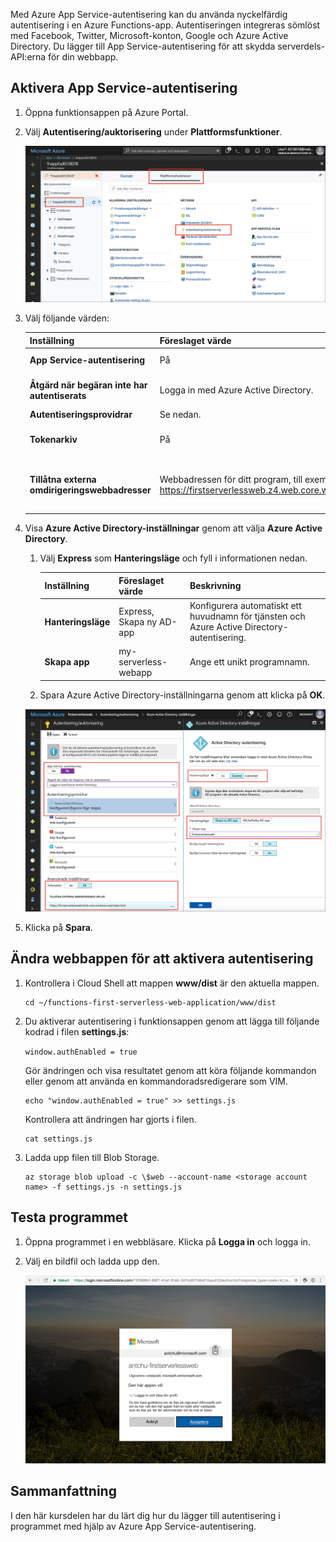 Med Azure App Service-autentisering kan du använda nyckelfärdig autentisering i en Azure Functions-app. Autentiseringen integreras sömlöst med Facebook, Twitter, Microsoft-konton, Google och Azure Active Directory. Du lägger till App Service-autentisering för att skydda serverdels-API:erna för din webbapp.

## <a name="enable-app-service-authentication"></a>Aktivera App Service-autentisering

1. Öppna funktionsappen på Azure Portal.

1. Välj **Autentisering/auktorisering** under **Plattformsfunktioner**.

    ![Välja autentisering och auktorisering](../media/6-authorization.jpg)


1. Välj följande värden:
    
    | Inställning      |  Föreslaget värde   | Beskrivning                                        |
    | --- | --- | ---|
    | **App Service-autentisering** | På | Aktivera autentisering. |
    | **Åtgärd när begäran inte har autentiserats** | Logga in med Azure Active Directory. | Välj en konfigurerad autentiseringsmetod (se nedan). |
    | **Autentiseringsprovidrar** | Se nedan. | Se nedan. |
    | **Tokenarkiv** | På | Tillåt att App Service lagrar och hanterar token. |
    | **Tillåtna externa omdirigeringswebbadresser** | Webbadressen för ditt program, till exempel https://firstserverlessweb.z4.web.core.windows.net/. | Webbadresser som App Service kan omdirigera till när en användare har autentiserats. |

1. Visa **Azure Active Directory-inställningar** genom att välja **Azure Active Directory**.

    1. Välj **Express** som **Hanteringsläge** och fyll i informationen nedan.
    
        | Inställning      |  Föreslaget värde   | Beskrivning                                        |
        | --- | --- | ---|
        | **Hanteringsläge** | Express, Skapa ny AD-app | Konfigurera automatiskt ett huvudnamn för tjänsten och Azure Active Directory-autentisering. |
        | **Skapa app** | my-serverless-webapp | Ange ett unikt programnamn. |
    
    1. Spara Azure Active Directory-inställningarna genom att klicka på **OK**.

    ![Inställningar för autentisering, auktorisering och Azure Active Directory](../media/6-create-aad.png)


1. Klicka på **Spara**.


## <a name="modify-the-web-app-to-enable-authentication"></a>Ändra webbappen för att aktivera autentisering

1. Kontrollera i Cloud Shell att mappen **www/dist** är den aktuella mappen.

    ```azurecli
    cd ~/functions-first-serverless-web-application/www/dist
    ```

1. Du aktiverar autentisering i funktionsappen genom att lägga till följande kodrad i filen **settings.js**:

    `window.authEnabled = true`

    Gör ändringen och visa resultatet genom att köra följande kommandon eller genom att använda en kommandoradsredigerare som VIM.

    ```azurecli
    echo "window.authEnabled = true" >> settings.js
    ```

    Kontrollera att ändringen har gjorts i filen.

    ```azurecli
    cat settings.js
    ```

1. Ladda upp filen till Blob Storage.

    ```azurecli
    az storage blob upload -c \$web --account-name <storage account name> -f settings.js -n settings.js
    ```


## <a name="test-the-application"></a>Testa programmet

1. Öppna programmet i en webbläsare. Klicka på **Logga in** och logga in.

1. Välj en bildfil och ladda upp den.

    ![Inloggningssida](../media/6-aad-auth.png)
    

## <a name="summary"></a>Sammanfattning

I den här kursdelen har du lärt dig hur du lägger till autentisering i programmet med hjälp av Azure App Service-autentisering.